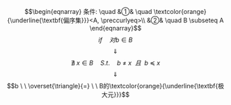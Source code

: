 $$\begin{eqnarray}
条件: \quad
&①& \quad \textcolor{orange}{\underline{\textbf{偏序集}}}<A, \preccurlyeq>\\
&②& \quad B \subseteq A
\end{eqnarray}$$
$$if \quad 对b \in B$$
$$\quad \Downarrow \quad $$
$$\nexists \ x \in B \quad S.t. \quad b  \ \neq \ x \ \ 且\ \ b \  \preccurlyeq  \ x$$
$$\quad \Downarrow \quad $$
$$b  \ \  \overset{\triangle}{=} \ \ B的\textcolor{orange}{\underline{\textbf{极大元}}}$$